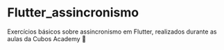 # Flutter_assincronismo
Exercícios básicos sobre assincronismo em Flutter, realizados durante as aulas da Cubos Academy 🚀
